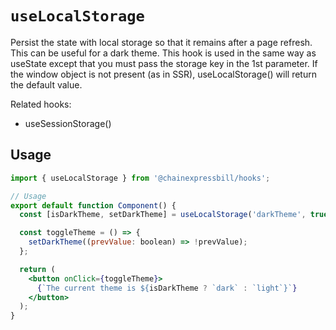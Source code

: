 # `useLocalStorage`

Persist the state with local storage so that it remains after a page refresh. This can be useful for a dark theme. This hook is used in the same way as useState except that you must pass the storage key in the 1st parameter. If the window object is not present (as in SSR), useLocalStorage() will return the default value.

Related hooks:

- useSessionStorage()

## Usage

```jsx
import { useLocalStorage } from '@chainexpressbill/hooks';

// Usage
export default function Component() {
  const [isDarkTheme, setDarkTheme] = useLocalStorage('darkTheme', true);

  const toggleTheme = () => {
    setDarkTheme((prevValue: boolean) => !prevValue);
  };

  return (
    <button onClick={toggleTheme}>
      {`The current theme is ${isDarkTheme ? `dark` : `light`}`}
    </button>
  );
}
```
